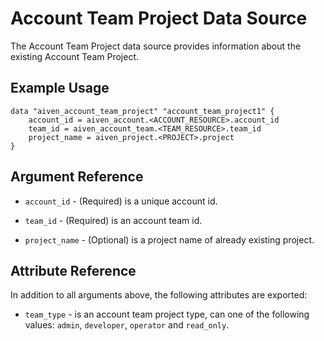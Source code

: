 # Account Team Project Data Source

The Account Team Project data source provides information about the existing Account Team Project.

## Example Usage

```hcl
data "aiven_account_team_project" "account_team_project1" {
    account_id = aiven_account.<ACCOUNT_RESOURCE>.account_id
    team_id = aiven_account_team.<TEAM_RESOURCE>.team_id
    project_name = aiven_project.<PROJECT>.project
}
```

## Argument Reference

* `account_id` - (Required) is a unique account id.

* `team_id` - (Required) is an account team id.

* `project_name` - (Optional) is a project name of already existing project.

## Attribute Reference

In addition to all arguments above, the following attributes are exported:

* `team_type` - is an account team project type, can one of the following values: `admin`, 
`developer`, `operator` and `read_only`.